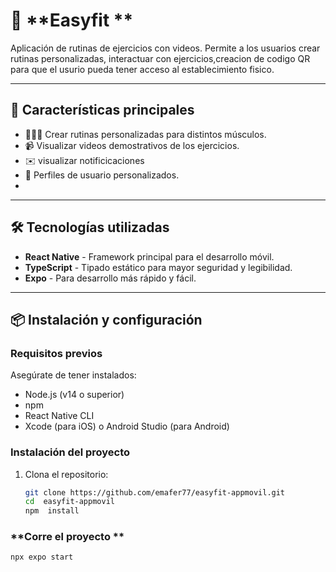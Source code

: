 # 📱 **Easyfit **

Aplicación de rutinas de ejercicios con videos. Permite a los usuarios crear rutinas personalizadas, interactuar con ejercicios,creacion de codigo QR para que el usurio pueda tener acceso al establecimiento fisico.

---

## 🚀 **Características principales**

- 🏋🏻‍♂️ Crear rutinas personalizadas para distintos músculos.
- 📹 Visualizar videos demostrativos de los ejercicios.
- ✉️ visualizar notificicaciones 
- 👤 Perfiles de usuario personalizados.
-
---

## 🛠️ **Tecnologías utilizadas**

- **React Native** - Framework principal para el desarrollo móvil.
- **TypeScript** - Tipado estático para mayor seguridad y legibilidad.
- **Expo** - Para desarrollo más rápido y fácil.

---

## 📦 **Instalación y configuración**

### **Requisitos previos**

Asegúrate de tener instalados:

- Node.js (v14 o superior)
- npm 
- React Native CLI
- Xcode (para iOS) o Android Studio (para Android)

### **Instalación del proyecto**

1. Clona el repositorio:
   ```bash
   git clone https://github.com/emafer77/easyfit-appmovil.git
   cd  easyfit-appmovil
   npm  install
   ```

### **Corre el proyecto **

```bash
npx expo start
```
